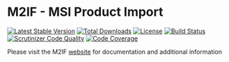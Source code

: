# M2IF - MSI Product Import

[![Latest Stable Version](https://img.shields.io/packagist/v/techdivision/import-product-msi.svg?style=flat-square)](https://packagist.org/packages/techdivision/import-product-msi) 
 [![Total Downloads](https://img.shields.io/packagist/dt/techdivision/import-product-msi.svg?style=flat-square)](https://packagist.org/packages/techdivision/import-product-msi)
 [![License](https://img.shields.io/packagist/l/techdivision/import-product-msi.svg?style=flat-square)](https://packagist.org/packages/techdivision/import-product-msi)
 [![Build Status](https://img.shields.io/travis/techdivision/import-product-msi/master.svg?style=flat-square)](http://travis-ci.org/techdivision/import-product-msi)
 [![Scrutinizer Code Quality](https://img.shields.io/scrutinizer/g/techdivision/import-product-msi/master.svg?style=flat-square)](https://scrutinizer-ci.com/g/techdivision/import-product-msi/?branch=master) [![Code Coverage](https://img.shields.io/scrutinizer/coverage/g/techdivision/import-product-msi/master.svg?style=flat-square)](https://scrutinizer-ci.com/g/techdivision/import-product-msi/?branch=master)

Please visit the M2IF [website](https://m2if.com) for documentation and additional information
